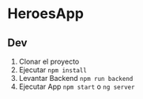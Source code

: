 # HeroesApp

## Dev

1. Clonar el proyecto
2. Ejecutar `npm install`
3. Levantar Backend `npm run backend`
4. Ejecutar App `npm start` o `ng server`
